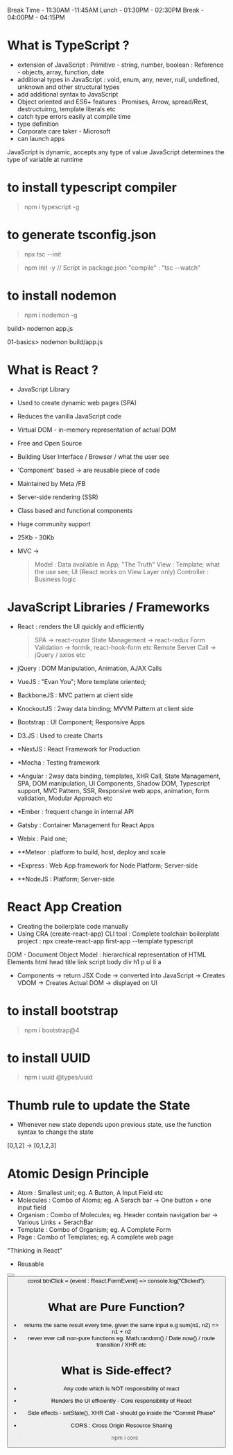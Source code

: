 Break Time - 11:30AM -11:45AM
Lunch - 01:30PM - 02:30PM
Break - 04:00PM - 04:15PM

# What is TypeScript ?
- extension of JavaScript 
    : Primitive - string, number, boolean
    : Reference - objects, array, function, date
- additional types in JavaScript
    : void, enum, any, never, null, undefined, unknown and other structural types
- add additional syntax to JavaScript
- Object oriented and ES6+ features
    : Promises, Arrow, spread/Rest, destructuirng, template literals etc
- catch type errors easily at compile time 
- type definition
- Corporate care taker - Microsoft
- can launch apps


JavaScript is dynamic, accepts any type of value
JavaScript determines the type of variable at runtime


# to install typescript compiler
> npm i typescript -g


# to generate tsconfig.json
> npx tsc --init

> npm init -y
// Script in package.json
"compile" : "tsc --watch"

# to install nodemon
> npm i nodemon -g

build> nodemon app.js

01-basics> nodemon build/app.js



# What is React ?
- JavaScript Library
- Used to create dynamic web pages (SPA)
- Reduces the vanilla JavaScript code
- Virtual DOM - in-memory representation of actual DOM
- Free and Open Source
- Building User Interface / Browser / what the user see
- 'Component' based -> are reusable piece of code
- Maintained by Meta /FB
- Server-side rendering (SSR)
- Class based and functional components
- Huge community support
- 25Kb - 30Kb

- MVC -> 
    > Model : Data available in App;  "The Truth"
    > View : Template; what the use see; UI (React works on View Layer only)
    > Controller : Business logic

# JavaScript Libraries / Frameworks
- React : renders the UI quickly and efficiently
    > SPA -> react-router
    > State Management -> react-redux
    > Form Validation -> formik, react-hook-form etc
    > Remote Server Call -> jQuery / axios etc

- jQuery : DOM Manipulation, Animation, AJAX Calls
- VueJS : "Evan You"; More template oriented; 
- BackboneJS : MVC pattern at client side
- KnockoutJS : 2way data binding; MVVM Pattern at client side
- Bootstrap : UI Component; Responsive Apps
- D3.JS : Used to create Charts
- *NextJS : React Framework for Production
- *Mocha : Testing framework
- *Angular : 2way data binding, templates, XHR Call, State Management, SPA, DOM manipulation, UI Components, Shadow DOM, Typescript support, MVC Pattern, SSR, Responsive web apps, animation, form validation, Modular Approach etc
- *Ember : frequent change in internal API
- Gatsby : Container Management for React Apps
- Webix : Paid one;
- **Meteor : platform to build, host, deploy and scale

- *Express : Web App framework for Node Platform; Server-side
- **NodeJS : Platform; Server-side


# React App Creation
- Creating the boilerplate code manually
- Using CRA (create-react-app) CLI tool
    : Complete toolchain boilerplate project
    : npx create-react-app first-app --template typescript

DOM - Document Object Model : hierarchical representation of HTML Elements
html
    head
        title
        link
        script
    body
        div
            h1
            p
            ul
                li
                    a


- Components -> return JSX Code -> converted into JavaScript -> Creates VDOM -> Creates Actual DOM -> displayed on UI

# to install bootstrap
> npm i bootstrap@4

# to install UUID
> npm i uuid @types/uuid


# Thumb rule to update the State
- Whenever new state depends upon previous state, use the function syntax to change the state

[0,1,2] -> [0,1,2,3]


# Atomic Design Principle
- Atom : Smallest unit; eg. A Button, A Input Field etc
- Molecules : Combo of Atoms; eg. A Serach bar -> One button + one input field
- Organism : Combo of Molecules; eg. Header contain navigation bar -> Various Links + SerachBar
- Template : Combo of Organism; eg. A Complete Form
- Page : Combo of Templates; eg. A complete web page

"Thinking in React"
- Reusable


<Button onBtnClick={btnClick} text='My Awesome Button' color='blue' bgColor='grey' border='2px red solid' />
<Button onBtnClick={btnClick} text='My Second Button' color='yellow'bgColor='tomamto' border='2px green solid'/>
const btnClick = (event : React.FormEvent) => console.log("Clicked");


# What are Pure Function?
- returns the same result every time, given the same input e.g sum(n1, n2) => n1 + n2
- never ever call non-pure functions eg. Math.random() / Date.now() / route transition / XHR etc

# What is Side-effect?
- Any code which is NOT responsibility of react
- Renders the UI efficiently - Core responsibility of React
- Side effects - setState(), XHR Call - should go inside the "Commit Phase"

- CORS : Cross Origin Resource Sharing
> npm i cors